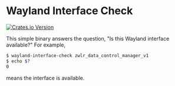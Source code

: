 # Wayland Interface Check

<a href="https://crates.io/crates/wayland-interface-check">![Crates.io Version](https://img.shields.io/crates/v/wayland-interface-check)</a>

This simple binary answers the question, "Is this Wayland interface available?" For example,

```sh
$ wayland-interface-check zwlr_data_control_manager_v1
$ echo $?
0
```

means the interface is available.
